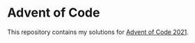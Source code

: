 # Advent of Code

This repository contains my solutions for [Advent of Code 2021](https://adventofcode.com/2021).
